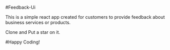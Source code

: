 #Feedback-Ui

This is a simple react app created for customers to provide feedback about business services or products.

Clone and Put a star on it.

#Happy Coding!